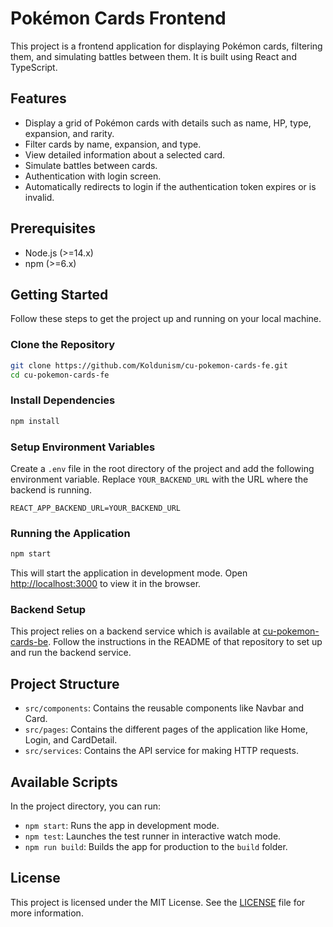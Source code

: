 # Pokémon Cards Frontend

This project is a frontend application for displaying Pokémon cards, filtering them, and simulating battles between them. It is built using React and TypeScript.

## Features

- Display a grid of Pokémon cards with details such as name, HP, type, expansion, and rarity.
- Filter cards by name, expansion, and type.
- View detailed information about a selected card.
- Simulate battles between cards.
- Authentication with login screen.
- Automatically redirects to login if the authentication token expires or is invalid.

## Prerequisites

- Node.js (>=14.x)
- npm (>=6.x)

## Getting Started

Follow these steps to get the project up and running on your local machine.

### Clone the Repository

```bash
git clone https://github.com/Koldunism/cu-pokemon-cards-fe.git
cd cu-pokemon-cards-fe
```

### Install Dependencies

```bash
npm install
```

### Setup Environment Variables

Create a `.env` file in the root directory of the project and add the following environment variable. Replace `YOUR_BACKEND_URL` with the URL where the backend is running.

```env
REACT_APP_BACKEND_URL=YOUR_BACKEND_URL
```

### Running the Application

```bash
npm start
```

This will start the application in development mode. Open [http://localhost:3000](http://localhost:3000) to view it in the browser.

### Backend Setup

This project relies on a backend service which is available at [cu-pokemon-cards-be](https://github.com/Koldunism/cu-pokemon-cards-be). Follow the instructions in the README of that repository to set up and run the backend service.

## Project Structure

- `src/components`: Contains the reusable components like Navbar and Card.
- `src/pages`: Contains the different pages of the application like Home, Login, and CardDetail.
- `src/services`: Contains the API service for making HTTP requests.

## Available Scripts

In the project directory, you can run:

- `npm start`: Runs the app in development mode.
- `npm test`: Launches the test runner in interactive watch mode.
- `npm run build`: Builds the app for production to the `build` folder.

## License

This project is licensed under the MIT License. See the [LICENSE](LICENSE) file for more information.
